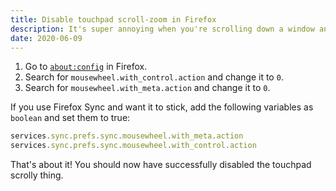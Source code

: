 ```yaml
---
title: Disable touchpad scroll-zoom in Firefox
description: It's super annoying when you're scrolling down a window and press `CTRL` for whatever reason. The whole window freaks out and starts zooming in. I don't really want this to happen, so here's how to disable the scroll-zoom in Firefox.
date: 2020-06-09
---
```


1. Go to [`about:config`](about:config) in Firefox.
1. Search for `mousewheel.with_control.action` and change it to `0`.
1. Search for `mousewheel.with_meta.action` and change it to `0`.

If you use Firefox Sync and want it to stick, add the following variables as `boolean` and set them to true:

```javascript
services.sync.prefs.sync.mousewheel.with_meta.action
services.sync.prefs.sync.mousewheel.with_control.action
```

That's about it! You should now have successfully disabled the touchpad scrolly thing.
